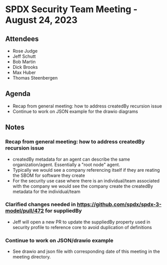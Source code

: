 # SPDX Security Team Meeting - August 24, 2023

## Attendees
* Rose Judge
* Jeff Schutt
* Bob Martin
* Dick Brooks
* Max Huber
* Thomas Steenbergen

## Agenda
* Recap from general meeting: how to address createdBy recursion issue
* Continue to work on JSON example for the drawio diagrams

## Notes
### Recap from general meeting: how to address createdBy recursion issue
* createdBy metadata for an agent can describe the same organization/agent. Essentially a "root node" agent.
* Typically we would see a company referencing itself if they are reating the SBOM for software they create
* For the security use case where there is an individual/team associated with the company we would see the company create the createdBy metadata for the individual/team

### Clarified changes needed in https://github.com/spdx/spdx-3-model/pull/472 for suppliedBy
* Jeff will open a new PR to update the suppliedBy property used in security profile to reference core to avoid duplication of definitions

### Continue to work on JSON/drawio example
* See drawio and json file with corresponding date of this meeting in the meeting directory.
